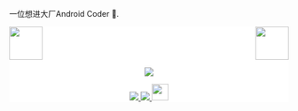 一位想进大厂Android Coder 😬.
<div style="background: white ">
<!-- top left -->
<div>
    <img src="https://emojis.slackmojis.com/emojis/images/1563480763/5999/meow_party.gif" width="60" height="60"/> 
    <img src="https://emojis.slackmojis.com/emojis/images/1563480763/5999/meow_party.gif" width="60" height="60" align="right"/> 
</div>
<p align="center">
  <a href="https://github.com/390057892">
    <img src="https://github-readme-stats.wasabeef.vercel.app/api?username=390057892&show_icons=true&line_height=21&show_icons=true&theme=vue" />
  </a>
</p>

<p align="center">
  <a href="https://github.com/390057892/reader">
    <img src="https://img.shields.io/badge/🔥%20Android-Reader-brightness.svg"
  </a>  
  <a href="https://github.com/390057892">
    <img src="https://komarev.com/ghpvc/?username=390057892&color=brightgreen" />
  </a>
  <a>
    <img src="https://media.giphy.com/media/WUlplcMpOCEmTGBtBW/giphy.gif" width="30">
  </a>  
</p>
